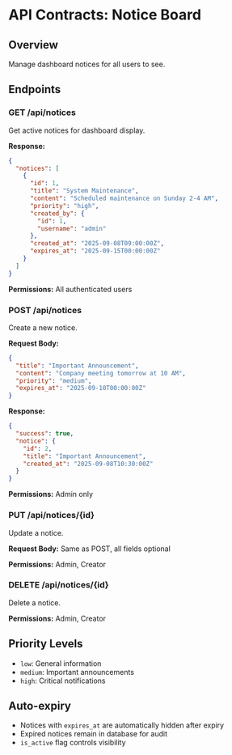 # API Contracts: Notice Board

## Overview
Manage dashboard notices for all users to see.

## Endpoints

### GET /api/notices
Get active notices for dashboard display.

**Response:**
```json
{
  "notices": [
    {
      "id": 1,
      "title": "System Maintenance",
      "content": "Scheduled maintenance on Sunday 2-4 AM",
      "priority": "high",
      "created_by": {
        "id": 1,
        "username": "admin"
      },
      "created_at": "2025-09-08T09:00:00Z",
      "expires_at": "2025-09-15T00:00:00Z"
    }
  ]
}
```

**Permissions:** All authenticated users

### POST /api/notices
Create a new notice.

**Request Body:**
```json
{
  "title": "Important Announcement",
  "content": "Company meeting tomorrow at 10 AM",
  "priority": "medium",
  "expires_at": "2025-09-10T00:00:00Z"
}
```

**Response:**
```json
{
  "success": true,
  "notice": {
    "id": 2,
    "title": "Important Announcement",
    "created_at": "2025-09-08T10:30:00Z"
  }
}
```

**Permissions:** Admin only

### PUT /api/notices/{id}
Update a notice.

**Request Body:** Same as POST, all fields optional

**Permissions:** Admin, Creator

### DELETE /api/notices/{id}
Delete a notice.

**Permissions:** Admin, Creator

## Priority Levels
- `low`: General information
- `medium`: Important announcements
- `high`: Critical notifications

## Auto-expiry
- Notices with `expires_at` are automatically hidden after expiry
- Expired notices remain in database for audit
- `is_active` flag controls visibility
